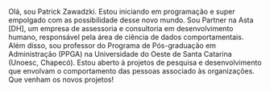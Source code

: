 Olá, sou Patrick Zawadzki.
Estou iniciando em programação e super empolgado com as possibilidade desse novo mundo.
Sou Partner na Asta [DH], um empresa de assessoria e consultoria em desenvolvimento humano, responsável pela área de ciência de dados comportamentais.
Além disso, sou professor do Programa de Pós-graduação em Administração (PPGA) na Universidade do Oeste de Santa Catarina (Unoesc, Chapecó).
Estou aberto à projetos de pesquisa e desenvolvimento que envolvam o comportamento das pessoas associado às organizações. 
Que venham os novos projetos!
